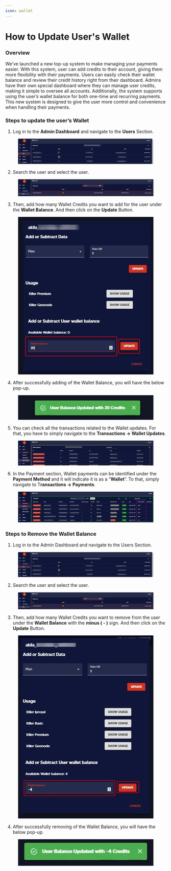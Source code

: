 ```yaml
---
icon: wallet
---
```


# How to Update User's Wallet

### **Overview**

We’ve launched a new top-up system to make managing your payments easier. With this system, user can add credits to their account, giving them more flexibility with their payments. Users can easily check their wallet balance and review their credit history right from their dashboard. Admins have their own special dashboard where they can manage user credits, making it simple to oversee all accounts. Additionally, the system supports using the user’s wallet balance for both one-time and recurring payments. This new system is designed to give the user more control and convenience when handling their payments.

### Steps to update the user’s Wallet

1. Log in to the **Admin Dashboard** and navigate to the **Users** Section.

<figure><img src="../.gitbook/assets/image (25).png" alt=""><figcaption></figcaption></figure>

2. Search the user and select the user.

<figure><img src="../.gitbook/assets/image (26).png" alt=""><figcaption></figcaption></figure>

3. Then, add how many Wallet Credits you want to add for the user under the **Wallet Balance**. And then click on the **Update** Button.

<figure><img src="../.gitbook/assets/image (27).png" alt=""><figcaption></figcaption></figure>

4. After successfully adding of the Wallet Balance, you will have the below pop-up.

<figure><img src="../.gitbook/assets/image (28).png" alt=""><figcaption></figcaption></figure>

5. You can check all the transactions related to the Wallet updates. For that, you have to simply navigate to the **Transactions -> Wallet Updates**.

<figure><img src="../.gitbook/assets/image (29).png" alt=""><figcaption></figcaption></figure>

6. In the Payment section, Wallet payments can be identified under the **Payment Method** and it will indicate it is as a “**Wallet**”. To that, simply navigate to T**ransactions -> Payments**.

<figure><img src="../.gitbook/assets/image (30).png" alt=""><figcaption></figcaption></figure>



### Steps to Remove the Wallet Balance



1. Log in to the Admin Dashboard and navigate to the Users Section.

<figure><img src="../.gitbook/assets/image (32).png" alt=""><figcaption></figcaption></figure>

2. Search the user and select the user.

<figure><img src="../.gitbook/assets/image (33).png" alt=""><figcaption></figcaption></figure>

3. Then, add how many Wallet Credits you want to remove from the user under the **Wallet Balance** with the **minus ( - )** sign. And then click on the **Update** Button.

<figure><img src="../.gitbook/assets/image (34).png" alt=""><figcaption></figcaption></figure>

4. After successfully removing of the Wallet Balance, you will have the below pop-up.

<figure><img src="../.gitbook/assets/image (35).png" alt=""><figcaption></figcaption></figure>
